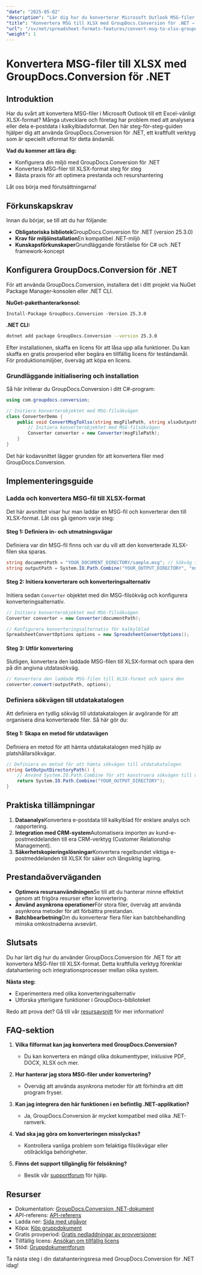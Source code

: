```yaml
---
"date": "2025-05-02"
"description": "Lär dig hur du konverterar Microsoft Outlook MSG-filer till Excel-vänligt XLSX-format med GroupDocs.Conversion för .NET. Följ den här steg-för-steg-guiden för sömlös integration och effektiv datahantering."
"title": "Konvertera MSG till XLSX med GroupDocs.Conversion för .NET – en steg-för-steg-guide"
"url": "/sv/net/spreadsheet-formats-features/convert-msg-to-xlsx-groupdocs-net/"
"weight": 1
---
```


# Konvertera MSG-filer till XLSX med GroupDocs.Conversion för .NET

## Introduktion

Har du svårt att konvertera MSG-filer i Microsoft Outlook till ett Excel-vänligt XLSX-format? Många utvecklare och företag har problem med att analysera eller dela e-postdata i kalkylbladsformat. Den här steg-för-steg-guiden hjälper dig att använda GroupDocs.Conversion för .NET, ett kraftfullt verktyg som är speciellt utformat för detta ändamål.

**Vad du kommer att lära dig:**
- Konfigurera din miljö med GroupDocs.Conversion för .NET
- Konvertera MSG-filer till XLSX-format steg för steg
- Bästa praxis för att optimera prestanda och resurshantering

Låt oss börja med förutsättningarna!

## Förkunskapskrav

Innan du börjar, se till att du har följande:

- **Obligatoriska bibliotek**GroupDocs.Conversion för .NET (version 25.3.0)
- **Krav för miljöinstallation**En kompatibel .NET-miljö
- **Kunskapsförkunskaper**Grundläggande förståelse för C# och .NET framework-koncept

## Konfigurera GroupDocs.Conversion för .NET

För att använda GroupDocs.Conversion, installera det i ditt projekt via NuGet Package Manager-konsolen eller .NET CLI.

**NuGet-pakethanterarkonsol:**
```plaintext
Install-Package GroupDocs.Conversion -Version 25.3.0
```

**.NET CLI:**
```bash
dotnet add package GroupDocs.Conversion --version 25.3.0
```

Efter installationen, skaffa en licens för att låsa upp alla funktioner. Du kan skaffa en gratis provperiod eller begära en tillfällig licens för teständamål. För produktionsmiljöer, överväg att köpa en licens.

### Grundläggande initialisering och installation

Så här initierar du GroupDocs.Conversion i ditt C#-program:

```csharp
using com.groupdocs.conversion;

// Initiera konverterobjektet med MSG-filsökvägen
class ConverterDemo {
    public void ConvertMsgToXlsx(string msgFilePath, string xlsxOutputPath) {
        // Initiera konverterobjektet med MSG-filsökvägen
        Converter converter = new Converter(msgFilePath);
    }
}
```
Det här kodavsnittet lägger grunden för att konvertera filer med GroupDocs.Conversion.

## Implementeringsguide

### Ladda och konvertera MSG-fil till XLSX-format

Det här avsnittet visar hur man laddar en MSG-fil och konverterar den till XLSX-format. Låt oss gå igenom varje steg:

#### Steg 1: Definiera in- och utmatningsvägar
Definiera var din MSG-fil finns och var du vill att den konverterade XLSX-filen ska sparas.

```csharp
string documentPath = "YOUR_DOCUMENT_DIRECTORY/sample.msg"; // Sökväg till källfilen för MSG
string outputPath = System.IO.Path.Combine("YOUR_OUTPUT_DIRECTORY", "msg-converted-to.xlsx");
```

#### Steg 2: Initiera konverterare och konverteringsalternativ
Initiera sedan `Converter` objektet med din MSG-filsökväg och konfigurera konverteringsalternativ.

```csharp
// Initiera konverterobjektet med MSG-filsökvägen
Converter converter = new Converter(documentPath);

// Konfigurera konverteringsalternativ för kalkylblad
SpreadsheetConvertOptions options = new SpreadsheetConvertOptions();
```

#### Steg 3: Utför konvertering
Slutligen, konvertera den laddade MSG-filen till XLSX-format och spara den på din angivna utdatasökväg.

```csharp
// Konvertera den laddade MSG-filen till XLSX-format och spara den
converter.convert(outputPath, options);
```

### Definiera sökvägen till utdatakatalogen
Att definiera en tydlig sökväg till utdatakatalogen är avgörande för att organisera dina konverterade filer. Så här gör du:

#### Steg 1: Skapa en metod för utdatavägen
Definiera en metod för att hämta utdatakatalogen med hjälp av platshållarsökvägar.

```csharp
// Definiera en metod för att hämta sökvägen till utdatakatalogen
string GetOutputDirectoryPath() {
    // Använd System.IO.Path.Combine för att konstruera sökvägen till utdatakatalogen med platshållare.
    return System.IO.Path.Combine("YOUR_OUTPUT_DIRECTORY");
}
```

## Praktiska tillämpningar

1. **Dataanalys**Konvertera e-postdata till kalkylblad för enklare analys och rapportering.
2. **Integration med CRM-system**Automatisera importen av kund-e-postmeddelanden till era CRM-verktyg (Customer Relationship Management).
3. **Säkerhetskopieringslösningar**Konvertera regelbundet viktiga e-postmeddelanden till XLSX för säker och långsiktig lagring.

## Prestandaöverväganden

- **Optimera resursanvändningen**Se till att du hanterar minne effektivt genom att frigöra resurser efter konvertering.
- **Använd asynkrona operationer**För stora filer, överväg att använda asynkrona metoder för att förbättra prestandan.
- **Batchbearbetning**Om du konverterar flera filer kan batchbehandling minska omkostnaderna avsevärt.

## Slutsats

Du har lärt dig hur du använder GroupDocs.Conversion för .NET för att konvertera MSG-filer till XLSX-format. Detta kraftfulla verktyg förenklar datahantering och integrationsprocesser mellan olika system.

**Nästa steg:**
- Experimentera med olika konverteringsalternativ
- Utforska ytterligare funktioner i GroupDocs-biblioteket

Redo att prova det? Gå till vår [resursavsnitt](https://docs.groupdocs.com/conversion/net/) för mer information!

## FAQ-sektion

1. **Vilka filformat kan jag konvertera med GroupDocs.Conversion?**
   - Du kan konvertera en mängd olika dokumenttyper, inklusive PDF, DOCX, XLSX och mer.

2. **Hur hanterar jag stora MSG-filer under konvertering?**
   - Överväg att använda asynkrona metoder för att förhindra att ditt program fryser.

3. **Kan jag integrera den här funktionen i en befintlig .NET-applikation?**
   - Ja, GroupDocs.Conversion är mycket kompatibel med olika .NET-ramverk.

4. **Vad ska jag göra om konverteringen misslyckas?**
   - Kontrollera vanliga problem som felaktiga filsökvägar eller otillräckliga behörigheter.

5. **Finns det support tillgänglig för felsökning?**
   - Besök vår [supportforum](https://forum.groupdocs.com/c/conversion/10) för hjälp.

## Resurser
- Dokumentation: [GroupDocs.Conversion .NET-dokument](https://docs.groupdocs.com/conversion/net/)
- API-referens: [API-referens](https://reference.groupdocs.com/conversion/net/)
- Ladda ner: [Sida med utgåvor](https://releases.groupdocs.com/conversion/net/)
- Köpa: [Köp gruppdokument](https://purchase.groupdocs.com/buy)
- Gratis provperiod: [Gratis nedladdningar av provversioner](https://releases.groupdocs.com/conversion/net/)
- Tillfällig licens: [Ansökan om tillfällig licens](https://purchase.groupdocs.com/temporary-license/)
- Stöd: [Gruppdokumentforum](https://forum.groupdocs.com/c/conversion/10) 

Ta nästa steg i din datahanteringsresa med GroupDocs.Conversion för .NET idag!